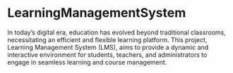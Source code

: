 # LearningManagementSystem
In today’s digital era, education has evolved beyond traditional classrooms, necessitating an efficient and flexible learning platform. This project, Learning Management System (LMS), aims to provide a dynamic and interactive environment for students, teachers, and administrators to engage in seamless learning and course management.

